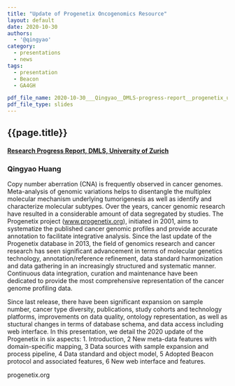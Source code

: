 ```yaml
---
title: "Update of Progenetix Oncogenomics Resource"
layout: default
date: 2020-10-30
authors:
  - '@qingyao'
category:
  - presentations
  - news
tags:
  - presentation
  - Beacon
  - GA4GH

pdf_file_name: 2020-10-30___Qingyao__DMLS-progress-report__progenetix_update.pdf
pdf_file_type: slides
---
```


## {{page.title}}
#### [Research Progress Report, DMLS, University of Zurich](https://www.mls.uzh.ch/en/seminars.html)
### Qingyao Huang

Copy number aberration (CNA) is frequently observed in cancer genomes. Meta-analysis of genomic variations helps to disentangle the multiplex molecular mechanism underlying tumorigenesis as well as identify and characterize molecular subtypes. Over the years, cancer genomic research have resulted in a considerable amount of data segregated by studies. The Progenetix project (www.progenetix.org), initiated in 2001, aims to systematize the published cancer genomic profiles and provide accurate annotation to facilitate integrative analysis. Since the last update of the Progenetix database in 2013, the field of genomics research and cancer research has seen significant advancement in terms of molecular genetics technology, annotation/reference refinement, data standard harmonization and data gathering in an increasingly structured and systematic manner. Continuous data integration, curation and maintenance have been dedicated to provide the most comprehensive representation of the cancer genome profiling data. 

Since last release, there have been significant expansion on sample number, cancer type diversity, publications, study cohorts and technology platforms, improvements on data quality, ontology representation, as well as stuctural changes in terms of database schema, and data access including web interface. In this presentation, we detail the 2020 update of the Progenetix in six aspects: 1. Introduction, 2 New meta-data features with domain-specific mapping, 3 Data sources with sample expansion and process pipeline, 4 Data standard and object model, 5 Adopted Beacon protocol and associated features, 6 New web interface and features. 

progenetix.org